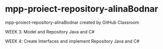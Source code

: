 # mpp-proiect-repository-alinaBodnar
mpp-proiect-repository-alinaBodnar created by GitHub Classroom

WEEK 3: Model and Repository Java and C#

WEEK 4: Create Interfaces and implement Repository Java and C#
